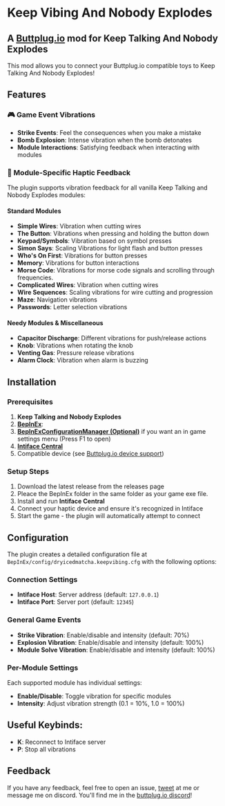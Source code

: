 # Keep Vibing And Nobody Explodes

## A [Buttplug.io](https://buttplug.io/) mod for Keep Talking And Nobody Explodes

This mod allows you to connect your Buttplug.io compatible toys to Keep Talking And Nobody Explodes!

## Features

### 🎮 Game Event Vibrations
- **Strike Events**: Feel the consequences when you make a mistake
- **Bomb Explosion**: Intense vibration when the bomb detonates
- **Module Interactions**: Satisfying feedback when interacting with modules

### 🔧 Module-Specific Haptic Feedback
The plugin supports vibration feedback for all vanilla Keep Talking and Nobody Explodes modules:

#### Standard Modules
- **Simple Wires**: Vibration when cutting wires
- **The Button**: Vibrations when pressing and holding the button down
- **Keypad/Symbols**: Vibration based on symbol presses
- **Simon Says**: Scaling Vibrations for light flash and button presses
- **Who's On First**: Vibrations for button presses
- **Memory**: Vibrations for button interactions
- **Morse Code**: Vibrations for morse code signals and scrolling through frequencies.
- **Complicated Wires**: Vibration when cutting wires
- **Wire Sequences**: Scaling vibrations for wire cutting and progression
- **Maze**: Navigation vibrations
- **Passwords**: Letter selection vibrations

#### Needy Modules & Miscellaneous
- **Capacitor Discharge**: Different vibrations for push/release actions
- **Knob**: Vibrations when rotating the knob
- **Venting Gas**: Pressure release vibrations
- **Alarm Clock**: Vibration when alarm is buzzing

## Installation

### Prerequisites
1. **Keep Talking and Nobody Explodes**
2. **[BepInEx](https://github.com/BepInEx/BepInEx)**: 
3. **[BepInExConfigurationManager (Optional)](https://github.com/BepInEx/BepInEx.ConfigurationManager)** if you want an in game settings menu (Press F1 to open)
3. **[Intiface Central](https://intiface.com/central/)**
4. Compatible device (see [Buttplug.io device support](https://iostindex.com/?filter0Availability=Available,DIY&filter1ButtplugSupport=4))

### Setup Steps
1. Download the latest release from the releases page
2. Pleace the BepInEx folder in the same folder as your game exe file.
3. Install and run **Intiface Central**
4. Connect your haptic device and ensure it's recognized in Intiface
5. Start the game - the plugin will automatically attempt to connect

## Configuration

The plugin creates a detailed configuration file at `BepInEx/config/dryicedmatcha.keepvibing.cfg` with the following options:

### Connection Settings
- **Intiface Host**: Server address (default: `127.0.0.1`)
- **Intiface Port**: Server port (default: `12345`)

### General Game Events
- **Strike Vibration**: Enable/disable and intensity (default: 70%)
- **Explosion Vibration**: Enable/disable and intensity (default: 100%)
- **Module Solve Vibration**: Enable/disable and intensity (default: 100%)

### Per-Module Settings
Each supported module has individual settings:
- **Enable/Disable**: Toggle vibration for specific modules
- **Intensity**: Adjust vibration strength (0.1 = 10%, 1.0 = 100%)

## Useful Keybinds:
- **K**: Reconnect to Intiface server
- **P**: Stop all vibrations

## Feedback
If you have any feedback, feel free to open an issue, [tweet](https://twitter.com/DryIcedMatcha) at me or message me on discord. You'll find me in the [buttplug.io discord](https://discord.buttplug.io/)!